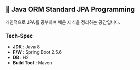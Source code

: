 ## 📕 Java ORM Standard JPA Programming

개인적으로 JPA를 공부하며 배운 지식을 정리하는 공간입니다.

### Tech-Spec

- **JDK** : Java 8
- **F/W** : Spring Boot 2.5.6
- **DB** : H2
- **Build Tool** : Maven
